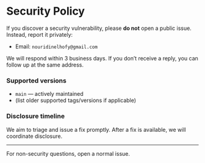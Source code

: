 # Security Policy

If you discover a security vulnerability, please **do not** open a public issue. Instead, report it privately:

* Email: `nouridinelhofy@gmail.com`

We will respond within 3 business days. If you don’t receive a reply, you can follow up at the same address.

### Supported versions

* `main` — actively maintained
* (list older supported tags/versions if applicable)

### Disclosure timeline

We aim to triage and issue a fix promptly. After a fix is available, we will coordinate disclosure.

---

For non-security questions, open a normal issue.
